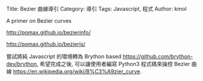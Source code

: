 Title: Bezier 曲線導引
Category: 導引
Tags: Javascript, 程式
Author: kmol

A primer on Bezier curves

<!-- PELICAN_END_SUMMARY -->

<http://pomax.github.io/bezierinfo/>

<http://pomax.github.io/bezierjs/>

嘗試將純 Javascript 的環境轉為 Brython based <https://github.com/brython-dev/brython>, 希望完成之後, 可以讓使用者編寫 Python3 程式碼來操控 Bezier 曲線 <https://en.wikipedia.org/wiki/B%C3%A9zier_curve>.

